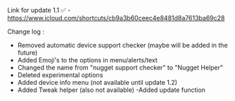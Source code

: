 Link for update 1.1 ✅ - https://www.icloud.com/shortcuts/cb9a3b60ceec4e8481d8a7613ba69c28

Change log :
- Removed automatic device support checker (maybe will be added in the future)
- Added Emoji's to the options in menu/alerts/text
- Changed the name from "nugget support checker" to "Nugget Helper"
- Deleted experimental options
- Added device info menu (not available until update 1.2)
- Added Tweak helper (also not available)
-Added update function 